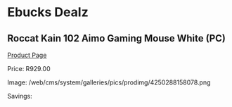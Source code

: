 
# Ebucks Dealz
## Roccat Kain 102 Aimo Gaming Mouse White (PC)
[Product Page](https://www.ebucks.com/web/shop/productSelected.do?prodId=1232244647&catId=365757697)

Price: R929.00

Image: /web/cms/system/galleries/pics/prodimg/4250288158078.png

Savings: 


	
